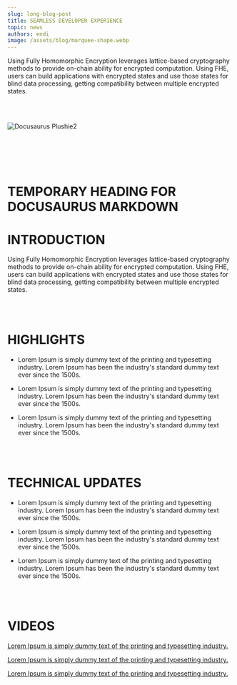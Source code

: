 ```yaml
---
slug: long-blog-post
title: SEAMLESS DEVELOPER EXPERIENCE
topic: news
authors: endi
image: /assets/blog/marquee-shape.webp
---
```


Using Fully Homomorphic Encryption leverages lattice-based cryptography methods to provide on-chain ability for encrypted computation. Using FHE, users can build applications with encrypted states and use those states for blind data processing, getting compatibility between multiple encrypted states.

<!--truncate-->

<br></br>

![Docusaurus Plushie2](/assets/random-image.webp)

<br></br>
<br></br>

# TEMPORARY HEADING FOR DOCUSAURUS MARKDOWN
# INTRODUCTION

Using Fully Homomorphic Encryption leverages lattice-based cryptography methods to provide on-chain ability for encrypted computation. Using FHE, users can build applications with encrypted states and use those states for blind data processing, getting compatibility between multiple encrypted states.

<br></br>

# HIGHLIGHTS

* Lorem Ipsum is simply dummy text of the printing and typesetting industry. Lorem Ipsum has been the industry's standard dummy text ever since the 1500s.

* Lorem Ipsum is simply dummy text of the printing and typesetting industry. Lorem Ipsum has been the industry's standard dummy text ever since the 1500s.

* Lorem Ipsum is simply dummy text of the printing and typesetting industry. Lorem Ipsum has been the industry's standard dummy text ever since the 1500s.

<br></br>

# TECHNICAL UPDATES

* Lorem Ipsum is simply dummy text of the printing and typesetting industry. Lorem Ipsum has been the industry's standard dummy text ever since the 1500s.

* Lorem Ipsum is simply dummy text of the printing and typesetting industry. Lorem Ipsum has been the industry's standard dummy text ever since the 1500s.

* Lorem Ipsum is simply dummy text of the printing and typesetting industry. Lorem Ipsum has been the industry's standard dummy text ever since the 1500s.

<br></br>

# VIDEOS

[Lorem Ipsum is simply dummy text of the printing and typesetting industry.](http://a.com)

[Lorem Ipsum is simply dummy text of the printing and typesetting industry.](http://a.com)

[Lorem Ipsum is simply dummy text of the printing and typesetting industry.](http://a.com)
